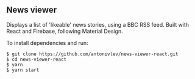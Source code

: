 ## News viewer

Displays a list of 'likeable' news stories, using a BBC RSS feed. Built with React and Firebase, following Material Design. 

To install dependencies and run:
```
$ git clone https://github.com/antonivlev/news-viewer-react.git
$ cd news-viewer-react
$ yarn
$ yarn start
```